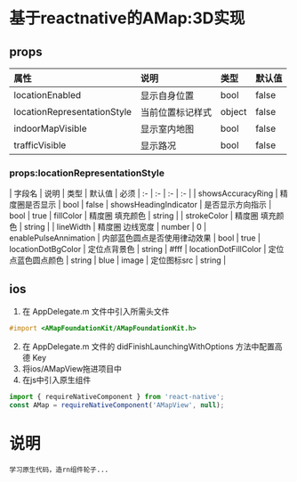 # 基于reactnative的AMap:3D实现

## props


| 属性 | 说明 | 类型 | 默认值 
| :- | :- | :- |  :- | 
| locationEnabled | 显示自身位置 | bool | false
| locationRepresentationStyle | 当前位置标记样式 | object | false
| indoorMapVisible | 显示室内地图 | bool | false
| trafficVisible | 显示路况 | bool | false

### props:locationRepresentationStyle
| 字段名 | 说明 | 类型 | 默认值 | 必须
| :- | :- | :- |  :- | 
| showsAccuracyRing | 精度圈是否显示 | bool | false
| showsHeadingIndicator | 是否显示方向指示 | bool | true
| fillColor | 精度圈 填充颜色 | string | 
| strokeColor | 精度圈 填充颜色 | string | 
| lineWidth | 精度圈 边线宽度 | number | 0
| enablePulseAnnimation | 内部蓝色圆点是否使用律动效果 | bool | true
| locationDotBgColor | 定位点背景色 | string | #fff
| locationDotFillColor | 定位点蓝色圆点颜色 | string | blue
| image | 定位图标src | string | 


## ios

1. 在 AppDelegate.m 文件中引入所需头文件
```objective-c
#import <AMapFoundationKit/AMapFoundationKit.h>
```
2. 在 AppDelegate.m 文件的 didFinishLaunchingWithOptions 方法中配置高德 Key
3. 将ios/AMapView拖进项目中
4. 在js中引入原生组件
```javascript
import { requireNativeComponent } from 'react-native';
const AMap = requireNativeComponent('AMapView', null);
```


# 说明

    学习原生代码，造rn组件轮子...
